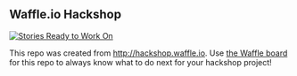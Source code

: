 ## Waffle.io Hackshop

[![Stories Ready to Work On](https://badge.waffle.io/ashleymoretz/testing22.svg?label=ready&title=Cards%20Ready%20To%20Work%20On)](https://waffle.io/ashleymoretz/testing22)

This repo was created from http://hackshop.waffle.io. Use [the Waffle board](https://waffle.io/ashleymoretz/testing22) for this repo to always know what to do next for your hackshop project!